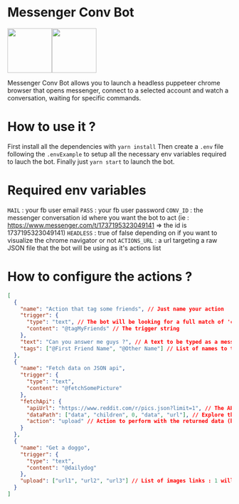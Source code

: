 
# Messenger Conv Bot

<img src="https://image.flaticon.com/icons/svg/733/733548.svg" width="100"><img src="https://image.flaticon.com/icons/svg/1547/1547183.svg" width="100">

Messenger Conv Bot allows you to launch a headless puppeteer chrome browser that opens messenger, connect to a selected account and watch a conversation, waiting for specific commands.

# How to use it ?

First install all the dependencies with ```yarn install```
Then create a ```.env``` file following the ```.envExample``` to setup all the necessary env variables required to lauch the bot.
Finally just ```yarn start``` to launch the bot.

# Required env variables

```MAIL``` : your fb user email
```PASS``` : your fb user password
```CONV_ID``` : the messenger conversation id where you want the bot to act (ie : https://www.messenger.com/t/1737195323049141 => the id is 1737195323049141)
```HEADLESS``` : true of false depending on if you want to visualize the chrome navigator or not
```ACTIONS_URL``` : a url targeting a raw JSON file that the bot will be using as it's actions list

# How to configure the actions ?

```json
[
  {
    "name": "Action that tag some friends", // Just name your action
    "trigger": {
      "type": "text", // The bot will be looking for a full match of 'content'
      "content": "@tagMyFriends" // The trigger string
    },
    "text": "Can you answer me guys ?", // A text to be typed as a message
    "tags": ["@First Friend Name", "@Other Name"] // List of names to tag in the conversation (only works for group chats)
  },
  {
    "name": "Fetch data on JSON api",
    "trigger": {
      "type": "text",
      "content": "@fetchSomePicture"
    },
    "fetchApi": {
      "apiUrl": "https://www.reddit.com/r/pics.json?limit=1", // The API url to fetch
      "dataPath": ["data", "children", 0, "data", "url"], // Explore the returned JSON object
      "action": "upload" // Action to perform with the returned data (here upload the picture from the link in the data)
    }
  },
  {
    "name": "Get a doggo",
    "trigger": {
      "type": "text",
      "content": "@dailydog"
    },
    "upload": ["url1", "url2", "url3"] // List of images links : 1 will be randomly choosed and uploaded
  }
]

```